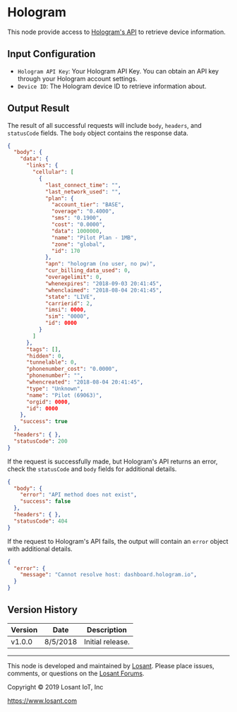 # Hologram

This node provide access to [Hologram's API](https://hologram.io/docs/reference/cloud/http/#/reference/device-management/devices/get-a-device) to retrieve device information.

## Input Configuration

* `Hologram API Key`: Your Hologram API Key. You can obtain an API key through your Hologram account settings.
* `Device ID`: The Hologram device ID to retrieve information about.

## Output Result

The result of all successful requests will include `body`, `headers`, and `statusCode` fields. The `body` object contains the response data.

```json
{
  "body": {
    "data": {
      "links": {
        "cellular": [
          {
            "last_connect_time": "",
            "last_network_used": "",
            "plan": {
              "account_tier": "BASE",
              "overage": "0.4000",
              "sms": "0.1900",
              "cost": "0.0000",
              "data": 1000000,
              "name": "Pilot Plan - 1MB",
              "zone": "global",
              "id": 170
            },
            "apn": "hologram (no user, no pw)",
            "cur_billing_data_used": 0,
            "overagelimit": 0,
            "whenexpires": "2018-09-03 20:41:45",
            "whenclaimed": "2018-08-04 20:41:45",
            "state": "LIVE",
            "carrierid": 2,
            "imsi": 0000,
            "sim": "0000",
            "id": 0000
          }
        ]
      },
      "tags": [],
      "hidden": 0,
      "tunnelable": 0,
      "phonenumber_cost": "0.0000",
      "phonenumber": "",
      "whencreated": "2018-08-04 20:41:45",
      "type": "Unknown",
      "name": "Pilot (69063)",
      "orgid": 0000,
      "id": 0000
    },
    "success": true
  },
  "headers": { },
  "statusCode": 200
}
```

If the request is successfully made, but Hologram's API returns an error, check the `statusCode` and `body` fields for additional details.

```json
{
  "body": {
    "error": "API method does not exist",
    "success": false
  },
  "headers": { },
  "statusCode": 404
}
```

If the request to Hologram's API fails, the output will contain an `error` object with additional details.

```json
{
  "error": {
    "message": "Cannot resolve host: dashboard.hologram.io",
  }
}
```

## Version History

| Version | Date | Description |
| ------- | -------- | ---------------- |
| v1.0.0  | 8/5/2018 | Initial release. |

---

This node is developed and maintained by [Losant](https://www.losant.com). Please place issues, comments, or questions on the [Losant Forums](https://forums.losant.com).

Copyright © 2019 Losant IoT, Inc

<https://www.losant.com>